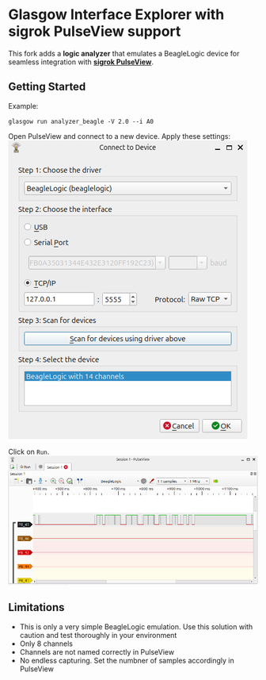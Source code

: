 # Glasgow Interface Explorer with sigrok PulseView support

This fork adds a **logic analyzer** that emulates a BeagleLogic device for seamless integration with [**sigrok PulseView**](https://sigrok.org/wiki/PulseView).

## Getting Started
Example:
```
glasgow run analyzer_beagle -V 2.0 --i A0
```

Open PulseView and connect to a new device. Apply these settings:
![](./PulseViewNewDevice.png)

Click on `Run`.
![](./PulseViewExample.png)



## Limitations
- This is only a very simple BeagleLogic emulation. Use this solution with caution and test thoroughly in your environment
- Only 8 channels
- Channels are not named correctly in PulseView
- No endless capturing. Set the numbner of samples accordingly in PulseView
